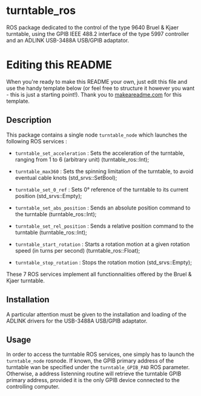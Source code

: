 # turntable_ros

ROS package dedicated to the control of the type 9640 Bruel & Kjaer turntable, using the GPIB IEEE 488.2 interface of the type 5997 controller and an ADLINK USB-3488A USB/GPIB adaptator.

# Editing this README

When you're ready to make this README your own, just edit this file and use the handy template below (or feel free to structure it however you want - this is just a starting point!).  Thank you to [makeareadme.com](https://www.makeareadme.com/) for this template.

## Description

This package contains a single node `turntable_node` which launches the following ROS services :

- `turntable_set_acceleration` : Sets the acceleration of the turntable, ranging from 1 to 6 (arbitrary unit) (turntable_ros::Int);
- `turntable_max360` : Sets the spinning limitation of the turntable, to avoid eventual cable knots (std_srvs::SetBool);
- `turntable_set_0_ref` : Sets 0° reference of the turntable to its current position (std_srvs::Empty);

- `turntable_set_abs_position` : Sends an absolute position command to the turntable (turntable_ros::Int);
- `turntable_set_rel_position` : Sends a relative position command to the turntable (turntable_ros::Int);

- `turntable_start_rotation` : Starts a rotation motion at a given rotation speed (in turns per second) (turntable_ros::Float);
- `turntable_stop_rotation` : Stops the rotation motion (std_srvs::Empty);

These 7 ROS services implement all functionnalities offered by the Bruel & Kjaer turntable. 

## Installation

A particular attention must be given to the installation and loading of the ADLINK drivers for the USB-3488A USB/GPIB adaptator.

## Usage

In order to access the turntable ROS services, one simply has to launch the `turntable_node` rosnode. If known, the GPIB primary address of the turntable wan be specified under the `turntable_GPIB_PAD` ROS parameter. Otherwise, a address listenning routine will retrieve the turntable GPIB primary address, provided it is the only GPIB device connected to the controlling computer.
